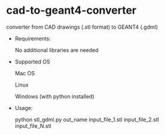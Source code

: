 # cad-to-geant4-converter
converter from CAD drawings (.stl format) to GEANT4 (.gdml)


- Requirements:

  No additional libraries are needed  



- Supported OS
  
  Mac OS

  Linux
  
  Windows (with python installed)



- Usage:

  python stl_gdml.py out_name  input_file_1.stl input_file_2.stl input_file_N.stl
